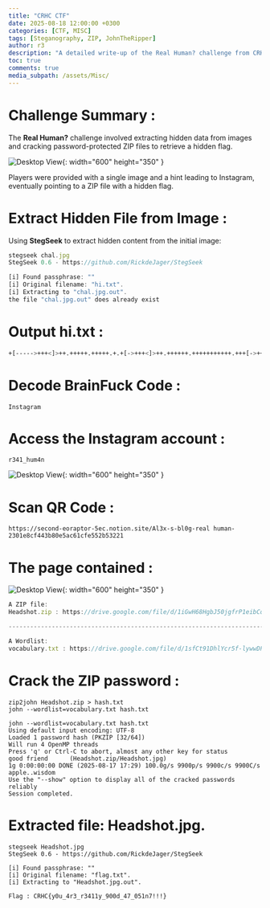 ```yaml
---
title: "CRHC CTF"
date: 2025-08-18 12:00:00 +0300
categories: [CTF, MISC]
tags: [Steganography, ZIP, JohnTheRipper]
author: r3
description: "A detailed write-up of the Real Human? challenge from CRHCCTF 2025, including steg extraction, ZIP cracking, and flag retrieval."
toc: true
comments: true
media_subpath: /assets/Misc/
---
```

# Challenge Summary :
The **Real Human?** challenge involved extracting hidden data from images and cracking password-protected ZIP files to retrieve a hidden flag.  

![Desktop View](/chal.jpg){: width="600" height="350" }

Players were provided with a single image and a hint leading to Instagram, eventually pointing to a ZIP file with a hidden flag.

# Extract Hidden File from Image :

Using **StegSeek** to extract hidden content from the initial image:

```javascript
stegseek chal.jpg 
StegSeek 0.6 - https://github.com/RickdeJager/StegSeek

[i] Found passphrase: ""
[i] Original filename: "hi.txt".
[i] Extracting to "chal.jpg.out".
the file "chal.jpg.out" does already exist
```
# Output hi.txt : 
```bash
+[----->+++<]>++.+++++.+++++.+.+[->+++<]>++.++++++.+++++++++++.+++[->+++<]>++.++++++++++++. 
```
# Decode BrainFuck Code : 
`Instagram`

# Access the Instagram account : 
`r341_hum4n`

![Desktop View](/QR.jpeg){: width="600" height="350" }

# Scan QR Code : 
```https://second-eoraptor-5ec.notion.site/Al3x-s-bl0g-real human-2301e8cf443b80e5ac61cfe552b53221```

# The page contained :
![Desktop View](/image.png){: width="600" height="350" }

```javascript
A ZIP file: 
Headshot.zip : https://drive.google.com/file/d/1iGwH68HgbJ50jgfrP1eibCqRKRVRW3Kz/view

--------------------------------------------------------------------------

A Wordlist: 
vocabulary.txt : https://drive.google.com/file/d/1sfCt91DhlYcr5f-lywwDPjwoW-5OZ9zu/view?pli=1
```

# Crack the ZIP password :

```
zip2john Headshot.zip > hash.txt
john --wordlist=vocabulary.txt hash.txt

john --wordlist=vocabulary.txt hash.txt 
Using default input encoding: UTF-8
Loaded 1 password hash (PKZIP [32/64])
Will run 4 OpenMP threads
Press 'q' or Ctrl-C to abort, almost any other key for status
good friend      (Headshot.zip/Headshot.jpg)     
1g 0:00:00:00 DONE (2025-08-17 17:29) 100.0g/s 9900p/s 9900c/s 9900C/s apple..wisdom
Use the "--show" option to display all of the cracked passwords reliably
Session completed.
```

# Extracted file: Headshot.jpg.
```
stegseek Headshot.jpg 
StegSeek 0.6 - https://github.com/RickdeJager/StegSeek

[i] Found passphrase: ""
[i] Original filename: "flag.txt".
[i] Extracting to "Headshot.jpg.out".
```
`Flag : CRHC{y0u_4r3_r3411y_900d_47_051n7!!!}`
